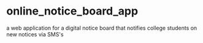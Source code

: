 # online_notice_board_app
 a web application for a  digital notice board that notifies college students on new notices via SMS's
